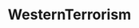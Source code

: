 ---
title: WesternTerrorism
crosslinks:
- WayOfTheBern
- politics
- Serendipity
- ChapoTrapHouse
- EndlessWar
- collapse
- 1984isreality
- POLITIC
- Anarcho_Capitalism
---